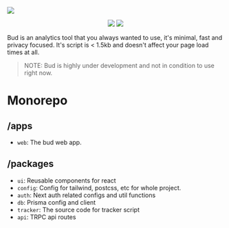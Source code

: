 ![](https://user-images.githubusercontent.com/70624701/199798229-e1b576ca-a1ba-4f1c-8f4e-2686d96e8162.svg)

<p align="center">
    <img src="https://img.shields.io/tokei/lines/github/vedantnn71/bud">
    <img src="https://img.shields.io/github/languages/top/vedantnn71/bud">
</p>

Bud is an analytics tool that you always wanted to use, it's minimal, fast and privacy focused. It's script is < 1.5kb and doesn't affect your page load times at all.

> NOTE: Bud is highly under development and not in condition to use right now.

# Monorepo

## /apps

- `web`: The bud web app.

## /packages

- `ui`: Reusable components for react
- `config`: Config for tailwind, postcss, etc for whole project.
- `auth`: Next auth related configs and util functions
- `db`: Prisma config and client
- `tracker`: The source code for tracker script
- `api`: TRPC api routes
